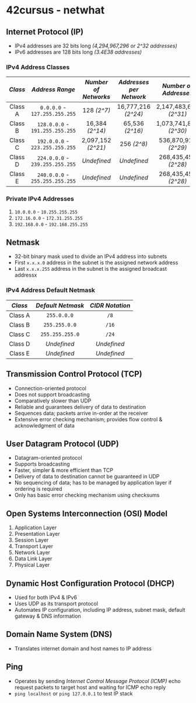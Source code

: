 # 42cursus - netwhat

## Internet Protocol (IP)
- IPv4 addresses are 32 bits long *(4,294,967,296 or 2^32 addresses)*
- IPv6 addresses are 128 bits long *(3.4E38 addresses)*

### IPv4 Address Classes
| *Class* | *Address Range*                 | *Number of Networks* | *Addresses per Network* | *Number of Addresses*   |
| :-----: | :-----------------------------: | :------------------: | :---------------------: | :---------------------: |
| Class A | `0.0.0.0` - `127.255.255.255`   | 128 *(2^7)*          | 16,777,216 *(2^24)*     | 2,147,483,648 *(2^31)*  |
| Class B | `128.0.0.0` - `191.255.255.255` | 16,384 *(2^14)*      | 65,536 *(2^16)*         | 1,073,741,824 *(2^30)*  |
| Class C | `192.0.0.0` - `223.255.255.255` | 2,097,152 *(2^21)*   | 256 *(2^8)*             | 536,870,912 *(2^29)*    |
| Class D | `224.0.0.0` - `239.255.255.255` | *Undefined*          | *Undefined*             | 268,435,456 *(2^28)*    |
| Class E | `240.0.0.0` - `255.255.255.255` | *Undefined*          | *Undefined*             | 268,435,456 *(2^28)*    |

### Private IPv4 Addresses
1. `10.0.0.0` - `10.255.255.255`
2. `172.16.0.0` - `172.31.255.255`
3. `192.168.0.0` - `192.168.255.255`

## Netmask
- 32-bit binary mask used to divide an IPv4 address into subnets
- First `x.x.x.0` address in the subnet is the assigned network address
- Last `x.x.x.255` address in the subnet is the assigned broadcast addressx

### IPv4 Address Default Netmask
| *Class* | *Default Netmask*       | *CIDR Notation* |
| :-----: | :---------------------: | :-------------: |
| Class A | `255.0.0.0`             | `/8`            |
| Class B | `255.255.0.0`           | `/16`           |
| Class C | `255.255.255.0`         | `/24`           |
| Class D | *Undefined*             | *Undefined*     |
| Class E | *Undefined*             | *Undefined*     |

## Transmission Control Protocol (TCP)
- Connection-oriented protocol
- Does not support broadcasting
- Comparatively slower than UDP
- Reliable and guarantees delivery of data to destination
- Sequences data; packets arrive in-order at the receiver
- Extensive error checking mechanism; provides flow control & acknowledgment of data

## User Datagram Protocol (UDP)
- Datagram-oriented protocol
- Supports broadcasting
- Faster, simpler & more efficient than TCP
- Delivery of data to destination cannot be guaranteed in UDP
- No sequencing of data; has to be managed by application layer if ordering is required
- Only has basic error checking mechanism using checksums

## Open Systems Interconnection (OSI) Model
1. Application Layer
2. Presentation Layer
3. Session Layer
4. Transport Layer
5. Network Layer
6. Data Link Layer
7. Physical Layer

## Dynamic Host Configuration Protocol (DHCP)
- Used for both IPv4 & IPv6
- Uses UDP as its transport protocol
- Automates IP configuration, including IP address, subnet mask, default gateway & DNS information

## Domain Name System (DNS)
- Translates internet domain and host names to IP address

## Ping
- Operates by sending *Internet Control Message Protocol (ICMP)* echo request packets to target host and waiting for ICMP echo reply
- `ping localhost` or `ping 127.0.0.1` to test IP stack
